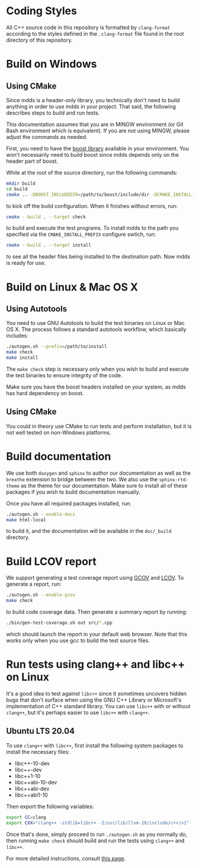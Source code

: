 
# Coding Styles

All C++ source code in this repository is formatted by `clang-format` according
to the styles defined in the `.clang-format` file found in the root directory
of this repository.

# Build on Windows

## Using CMake

Since mdds is a header-only library, you technically don't need to build
anything in order to use mdds in your project.  That said, the following
describes steps to build and run tests.

This documentation assumes that you are in MINGW environment (or Git Bash
environment which is equivalent).  If you are not using MINGW, please adjust
the commands as needed.

First, you need to have the [boost library](https://www.boost.org/) available
in your environment.  You won't necessarily need to build boost since mdds
depends only on the header part of boost.

While at the root of the source directory, run the following commands:

```bash
mkdir build
cd build
cmake .. -DBOOST_INCLUDEDIR=/path/to/boost/include/dir -DCMAKE_INSTALL_PREFIX=/path/to/install
```

to kick off the build configuration.  When it finishes without errors, run:

```bash
cmake --build . --target check
```

to build and execute the test programs.  To install mdds to the path you
specified via the `CMAKE_INSTALL_PREFIX` configure swtich, run:

```bash
cmake --build . --target install
```

to see all the header files being installed to the destination path.  Now mdds
is ready for use.


# Build on Linux & Mac OS X

## Using Autotools

You need to use GNU Autotools to build the test binaries on Linux or Mac OS X.
The process follows a standard autotools workflow, which basically includes:

```bash
./autogen.sh --prefix=/path/to/install
make check
make install
```

The `make check` step is necessary only when you wish to build and execute the
test binaries to ensure integrity of the code.

Make sure you have the boost headers installed on your system, as mdds has
hard dependency on boost.

## Using CMake

You could in theory use CMake to run tests and perform installation, but it is
not well tested on non-Windows platforms.

# Build documentation

We use both `doxygen` and `sphinx` to author our documentation as well as
the `breathe` extension to bridge between the two.  We also use the
`sphinx-rtd-theme` as the theme for our documentation.  Make sure to install
all of these packages if you wish to build documentation manually.

Once you have all required packages installed, run:

```bash
./autogen.sh --enable-docs
make html-local
```

to build it, and the documentation will be available in the `doc/_build`
directory.

# Build LCOV report

We support generating a test coverage report using [GCOV](https://gcc.gnu.org/onlinedocs/gcc/Gcov.html)
and [LCOV](https://github.com/linux-test-project/lcov).  To generate a report,
run:

```bash
./autogen.sh --enable-gcov
make check
```

to build code coverage data.  Then generate a summary report by running:

```bash
./bin/gen-test-coverage.sh out src/*.cpp
```

which should launch the report in your default web browser.  Note that this works
only when you use gcc to build the test source files.

# Run tests using clang++ and libc++ on Linux

It's a good idea to test against `libc++` since it sometimes uncovers hidden
bugs that don't surface when using the GNU C++ Library or Microsoft's
implementation of C++ standard library.  You can use `libc++` with or without
`clang++`, but it's perhaps easier to use `libc++` with `clang++`.

## Ubuntu LTS 20.04

To use `clang++` with `libc++`, first install the following system packages
to install the necessary files:

* libc++-10-dev
* libc++-dev
* libc++1-10
* libc++abi-10-dev
* libc++abi-dev
* libc++abi1-10

Then export the following variables:

```bash
export CC=clang
export CXX="clang++ -stdlib=libc++ -I/usr/lib/llvm-10/include/c++/v1"
```

Once that's done, simply proceed to run `./autogen.sh` as you normally do, then
running `make check` should build and run the tests using `clang++` and `libc++`.

For more detailed instructions, consult [this page](https://libcxx.llvm.org/UsingLibcxx.html).
